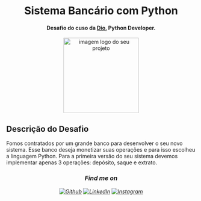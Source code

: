 
<h1 align="center">
  <br>
  <br>
 Sistema Bancário com Python
  <br>
</h1>

<h4 align="center">Desafio do cuso da <a href="https://www.dio.me" target="_blank">Dio</a>, Python Developer.</h4>

<div align= "center">
  <img src="https://cdn-icons-png.flaticon.com/512/3098/3098090.png" alt="imagem logo do seu projeto" width="200"></a>
  <br>
</div>

## Descrição do Desafio

Fomos contratados por um grande banco para desenvolver o seu novo sistema. Esse banco deseja monetizar suas operações e para isso escolheu a linguagem Python. Para a primeira versão do seu sistema devemos implementar apenas 3 operações: depósito, saque e extrato.


<i>
<!-- Edite esse campo com suas redes sociais e formas de contato! -->
<h3 align="center">Find me on</h3>
<p align="center"><a 
href="https://github.com/whosbea" target="_blank"><img alt="Github" 
src="https://img.shields.io/badge/GitHub-%2312100E.svg?&style=for-the-badge&logo=Github&logoColor=white" /></a> <a 
href="https://www.linkedin.com/in/beatriz-barreto-8b0076261/" target="_blank"><img alt="LinkedIn" 
src="https://img.shields.io/badge/linkedin-%2312100E.svg?&style=for-the-badge&logo=linkedin&logoColor=blue" /></a> <a 
href="https://www.instagram.com/whosbea3/" target="_blank"><img alt="Instagram" 
src="https://img.shields.io/badge/Instagram-%2312100E?logo=instagram&.svg?&style=for-the-badge&logoColor=white" /></a><br>
</p>


